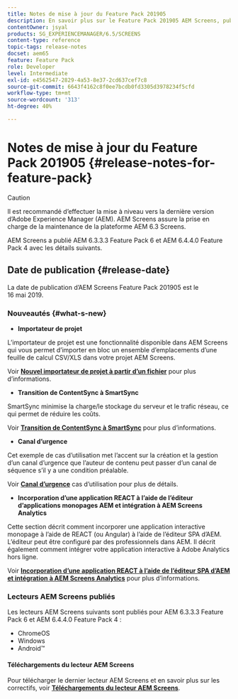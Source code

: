 ```yaml
---
title: Notes de mise à jour du Feature Pack 201905
description: En savoir plus sur le Feature Pack 201905 AEM Screens, publié le 16 mai 2019.
contentOwner: jsyal
products: SG_EXPERIENCEMANAGER/6.5/SCREENS
content-type: reference
topic-tags: release-notes
docset: aem65
feature: Feature Pack
role: Developer
level: Intermediate
exl-id: e4562547-2829-4a53-8e37-2cd637cef7c8
source-git-commit: 6643f4162c8f0ee7bcdb0fd3305d3978234f5cfd
workflow-type: tm+mt
source-wordcount: '313'
ht-degree: 40%

---
```


# Notes de mise à jour du Feature Pack 201905 {#release-notes-for-feature-pack}

>[!CAUTION]
>
>Il est recommandé d’effectuer la mise à niveau vers la dernière version d’Adobe Experience Manager (AEM). AEM Screens assure la prise en charge de la maintenance de la plateforme AEM 6.3 Screens.

AEM Screens a publié AEM 6.3.3.3 Feature Pack 6 et AEM 6.4.4.0 Feature Pack 4 avec les détails suivants.

## Date de publication {#release-date}

La date de publication d’AEM Screens Feature Pack 201905 est le 16 mai 2019.

### Nouveautés {#what-s-new}

* **Importateur de projet**

L’importateur de projet est une fonctionnalité disponible dans AEM Screens qui vous permet d’importer en bloc un ensemble d’emplacements d’une feuille de calcul CSV/XLS dans votre projet AEM Screens.

Voir **[Nouvel importateur de projet à partir d’un fichier](project-importer.md)** pour plus d’informations.

* **Transition de ContentSync à SmartSync**

SmartSync minimise la charge/le stockage du serveur et le trafic réseau, ce qui permet de réduire les coûts.

Voir **[Transition de ContentSync à SmartSync](smartsync.md)** pour plus d’informations.

* **Canal d’urgence**

Cet exemple de cas d’utilisation met l’accent sur la création et la gestion d’un canal d’urgence que l’auteur de contenu peut passer d’un canal de séquence s’il y a une condition préalable.

Voir **[Canal d’urgence](emergency-channel.md)** cas d’utilisation pour plus de détails.

* **Incorporation d’une application REACT à l’aide de l’éditeur d’applications monopages AEM et intégration à AEM Screens Analytics**

Cette section décrit comment incorporer une application interactive monopage à l’aide de REACT (ou Angular) à l’aide de l’éditeur SPA d’AEM. L’éditeur peut être configuré par des professionnels dans AEM. Il décrit également comment intégrer votre application interactive à Adobe Analytics hors ligne.

Voir **[Incorporation d’une application REACT à l’aide de l’éditeur SPA d’AEM et intégration à AEM Screens Analytics](embedding-react-app.md)** pour plus d’informations.

### Lecteurs AEM Screens publiés

Les lecteurs AEM Screens suivants sont publiés pour AEM 6.3.3.3 Feature Pack 6 et AEM 6.4.4.0 Feature Pack 4 :

* ChromeOS
* Windows
* Android™

#### Téléchargements du lecteur AEM Screens

Pour télécharger le dernier lecteur AEM Screens et en savoir plus sur les correctifs, voir **[Téléchargements du lecteur AEM Screens](https://download.macromedia.com/screens/)**.
